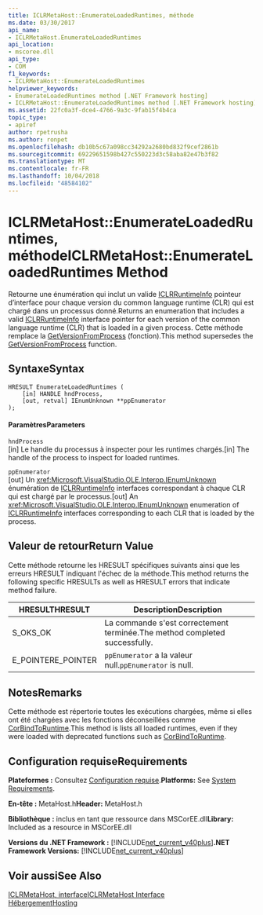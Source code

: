 ```yaml
---
title: ICLRMetaHost::EnumerateLoadedRuntimes, méthode
ms.date: 03/30/2017
api_name:
- ICLRMetaHost.EnumerateLoadedRuntimes
api_location:
- mscoree.dll
api_type:
- COM
f1_keywords:
- ICLRMetaHost::EnumerateLoadedRuntimes
helpviewer_keywords:
- EnumerateLoadedRuntimes method [.NET Framework hosting]
- ICLRMetaHost::EnumerateLoadedRuntimes method [.NET Framework hosting]
ms.assetid: 22fc0a3f-dce4-4766-9a3c-9fab15f4b4ca
topic_type:
- apiref
author: rpetrusha
ms.author: ronpet
ms.openlocfilehash: db10b5c67a098cc34292a2680bd832f9cef2861b
ms.sourcegitcommit: 69229651598b427c550223d3c58aba82e47b3f82
ms.translationtype: MT
ms.contentlocale: fr-FR
ms.lasthandoff: 10/04/2018
ms.locfileid: "48584102"
---
```

# <a name="iclrmetahostenumerateloadedruntimes-method"></a><span data-ttu-id="d7351-102">ICLRMetaHost::EnumerateLoadedRuntimes, méthode</span><span class="sxs-lookup"><span data-stu-id="d7351-102">ICLRMetaHost::EnumerateLoadedRuntimes Method</span></span>
<span data-ttu-id="d7351-103">Retourne une énumération qui inclut un valide [ICLRRuntimeInfo](../../../../docs/framework/unmanaged-api/hosting/iclrruntimeinfo-interface.md) pointeur d’interface pour chaque version du common language runtime (CLR) qui est chargé dans un processus donné.</span><span class="sxs-lookup"><span data-stu-id="d7351-103">Returns an enumeration that includes a valid [ICLRRuntimeInfo](../../../../docs/framework/unmanaged-api/hosting/iclrruntimeinfo-interface.md) interface pointer for each version of the common language runtime (CLR) that is loaded in a given process.</span></span> <span data-ttu-id="d7351-104">Cette méthode remplace la [GetVersionFromProcess](../../../../docs/framework/unmanaged-api/hosting/getversionfromprocess-function.md) (fonction).</span><span class="sxs-lookup"><span data-stu-id="d7351-104">This method supersedes the [GetVersionFromProcess](../../../../docs/framework/unmanaged-api/hosting/getversionfromprocess-function.md) function.</span></span>  
  
## <a name="syntax"></a><span data-ttu-id="d7351-105">Syntaxe</span><span class="sxs-lookup"><span data-stu-id="d7351-105">Syntax</span></span>  
  
```  
HRESULT EnumerateLoadedRuntimes (  
    [in] HANDLE hndProcess,  
    [out, retval] IEnumUnknown **ppEnumerator  
);  
```  
  
#### <a name="parameters"></a><span data-ttu-id="d7351-106">Paramètres</span><span class="sxs-lookup"><span data-stu-id="d7351-106">Parameters</span></span>  
 `hndProcess`  
 <span data-ttu-id="d7351-107">[in] Le handle du processus à inspecter pour les runtimes chargés.</span><span class="sxs-lookup"><span data-stu-id="d7351-107">[in] The handle of the process to inspect for loaded runtimes.</span></span>  
  
 `ppEnumerator`  
 <span data-ttu-id="d7351-108">[out] Un <xref:Microsoft.VisualStudio.OLE.Interop.IEnumUnknown> énumération de [ICLRRuntimeInfo](../../../../docs/framework/unmanaged-api/hosting/iclrruntimeinfo-interface.md) interfaces correspondant à chaque CLR qui est chargé par le processus.</span><span class="sxs-lookup"><span data-stu-id="d7351-108">[out] An <xref:Microsoft.VisualStudio.OLE.Interop.IEnumUnknown> enumeration of [ICLRRuntimeInfo](../../../../docs/framework/unmanaged-api/hosting/iclrruntimeinfo-interface.md) interfaces corresponding to each CLR that is loaded by the process.</span></span>  
  
## <a name="return-value"></a><span data-ttu-id="d7351-109">Valeur de retour</span><span class="sxs-lookup"><span data-stu-id="d7351-109">Return Value</span></span>  
 <span data-ttu-id="d7351-110">Cette méthode retourne les HRESULT spécifiques suivants ainsi que les erreurs HRESULT indiquant l'échec de la méthode.</span><span class="sxs-lookup"><span data-stu-id="d7351-110">This method returns the following specific HRESULTs as well as HRESULT errors that indicate method failure.</span></span>  
  
|<span data-ttu-id="d7351-111">HRESULT</span><span class="sxs-lookup"><span data-stu-id="d7351-111">HRESULT</span></span>|<span data-ttu-id="d7351-112">Description</span><span class="sxs-lookup"><span data-stu-id="d7351-112">Description</span></span>|  
|-------------|-----------------|  
|<span data-ttu-id="d7351-113">S_OK</span><span class="sxs-lookup"><span data-stu-id="d7351-113">S_OK</span></span>|<span data-ttu-id="d7351-114">La commande s'est correctement terminée.</span><span class="sxs-lookup"><span data-stu-id="d7351-114">The method completed successfully.</span></span>|  
|<span data-ttu-id="d7351-115">E_POINTER</span><span class="sxs-lookup"><span data-stu-id="d7351-115">E_POINTER</span></span>|<span data-ttu-id="d7351-116">`ppEnumerator` a la valeur null.</span><span class="sxs-lookup"><span data-stu-id="d7351-116">`ppEnumerator` is null.</span></span>|  
  
## <a name="remarks"></a><span data-ttu-id="d7351-117">Notes</span><span class="sxs-lookup"><span data-stu-id="d7351-117">Remarks</span></span>  
 <span data-ttu-id="d7351-118">Cette méthode est répertorie toutes les exécutions chargées, même si elles ont été chargées avec les fonctions déconseillées comme [CorBindToRuntime](../../../../docs/framework/unmanaged-api/hosting/corbindtoruntime-function.md).</span><span class="sxs-lookup"><span data-stu-id="d7351-118">This method is lists all loaded runtimes, even if they were loaded with deprecated functions such as [CorBindToRuntime](../../../../docs/framework/unmanaged-api/hosting/corbindtoruntime-function.md).</span></span>  
  
## <a name="requirements"></a><span data-ttu-id="d7351-119">Configuration requise</span><span class="sxs-lookup"><span data-stu-id="d7351-119">Requirements</span></span>  
 <span data-ttu-id="d7351-120">**Plateformes :** Consultez [Configuration requise](../../../../docs/framework/get-started/system-requirements.md).</span><span class="sxs-lookup"><span data-stu-id="d7351-120">**Platforms:** See [System Requirements](../../../../docs/framework/get-started/system-requirements.md).</span></span>  
  
 <span data-ttu-id="d7351-121">**En-tête :** MetaHost.h</span><span class="sxs-lookup"><span data-stu-id="d7351-121">**Header:** MetaHost.h</span></span>  
  
 <span data-ttu-id="d7351-122">**Bibliothèque :** inclus en tant que ressource dans MSCorEE.dll</span><span class="sxs-lookup"><span data-stu-id="d7351-122">**Library:** Included as a resource in MSCorEE.dll</span></span>  
  
 <span data-ttu-id="d7351-123">**Versions du .NET Framework :** [!INCLUDE[net_current_v40plus](../../../../includes/net-current-v40plus-md.md)]</span><span class="sxs-lookup"><span data-stu-id="d7351-123">**.NET Framework Versions:** [!INCLUDE[net_current_v40plus](../../../../includes/net-current-v40plus-md.md)]</span></span>  
  
## <a name="see-also"></a><span data-ttu-id="d7351-124">Voir aussi</span><span class="sxs-lookup"><span data-stu-id="d7351-124">See Also</span></span>  
 [<span data-ttu-id="d7351-125">ICLRMetaHost, interface</span><span class="sxs-lookup"><span data-stu-id="d7351-125">ICLRMetaHost Interface</span></span>](../../../../docs/framework/unmanaged-api/hosting/iclrmetahost-interface.md)  
 [<span data-ttu-id="d7351-126">Hébergement</span><span class="sxs-lookup"><span data-stu-id="d7351-126">Hosting</span></span>](../../../../docs/framework/unmanaged-api/hosting/index.md)
